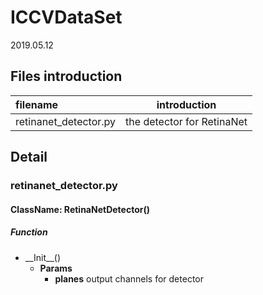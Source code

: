 # ICCVDataSet

2019.05.12

## Files introduction

|filename|introduction|
|:----|:-----:|
|retinanet_detector.py|the detector for RetinaNet|

## Detail

### retinanet_detector.py

#### ClassName: RetinaNetDetector()


##### Function  
- \_\_Init\_\_()
  - **Params** 
    - **planes** output channels for detector